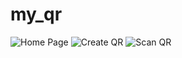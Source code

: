 # my_qr

![Home Page](https://user-images.githubusercontent.com/113130802/217384716-4d811d90-d397-408c-a3af-f253b76d87a5.png)
![Create QR](https://user-images.githubusercontent.com/113130802/217384713-5428376d-dfa6-46ec-b220-320c02aed5ad.png)
![Scan QR](https://user-images.githubusercontent.com/113130802/217384702-f71484e4-410c-449f-b2fc-ccc40ea33a67.png)



